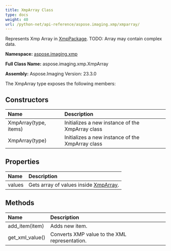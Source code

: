 ```yaml
---
title: XmpArray Class
type: docs
weight: 40
url: /python-net/api-reference/aspose.imaging.xmp/xmparray/
---
```


Represents Xmp Array in [XmpPackage](/imaging/python-net/api-reference/aspose.imaging.xmp/xmppackage/). TODO: Array may contain complex data.

**Namespace:** [aspose.imaging.xmp](/imaging/python-net/api-reference/aspose.imaging.xmp/)

**Full Class Name:** aspose.imaging.xmp.XmpArray

**Assembly:**  Aspose.Imaging Version: 23.3.0

The XmpArray type exposes the following members:
## **Constructors**
|**Name**|**Description**|
| :- | :- |
|XmpArray(type, items)|Initializes a new instance of the XmpArray class|
|XmpArray(type)|Initializes a new instance of the XmpArray class|
## **Properties**
|**Name**|**Description**|
| :- | :- |
|values|Gets array of values inside [XmpArray](/imaging/python-net/api-reference/aspose.imaging.xmp/xmparray/).|
## **Methods**
|**Name**|**Description**|
| :- | :- |
|add_item(item)|Adds new item.|
|get_xml_value()|Converts XMP value to the XML representation.|
